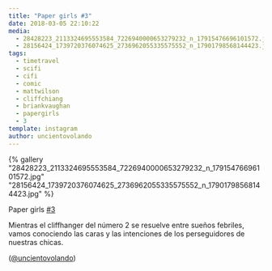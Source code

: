 ```yaml
---
title: "Paper girls #3"
date: 2018-03-05 22:10:22
media: 
  - 28428223_2113324695553584_7226940000653279232_n_17915476696101572.jpg
  - 28156424_1739720376074625_2736962055335575552_n_17901798568144423.jpg
tags: 
  - timetravel
  - scifi
  - cifi
  - comic
  - mattwilson
  - cliffchiang
  - briankvaughan
  - papergirls
  - 3
template: instagram
author: uncientovolando
---
```


{% gallery "28428223_2113324695553584_7226940000653279232_n_17915476696101572.jpg" "28156424_1739720376074625_2736962055335575552_n_17901798568144423.jpg" %}

Paper girls [#3](/tags/3)

Mientras el cliffhanger del número 2 se resuelve entre sueños febriles, vamos conociendo las caras y las intenciones de los perseguidores de nuestras chicas.

([@uncientovolando](https://instagram.com/uncientovolando))

